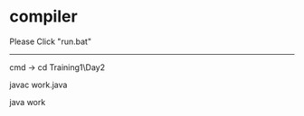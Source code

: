 # compiler

Please Click "run.bat"

--------------------------
cmd -> cd Training1\Day2

javac work.java

java work
